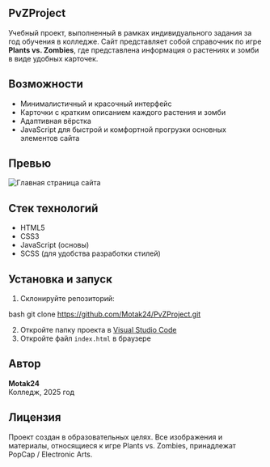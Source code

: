 ## PvZProject

Учебный проект, выполненный в рамках индивидуального задания за год обучения в колледже. Сайт представляет собой справочник по игре **Plants vs. Zombies**, где представлена информация о растениях и зомби в виде удобных карточек.

## Возможности

- Минималистичный и красочный интерфейс  
- Карточки с кратким описанием каждого растения и зомби  
- Адаптивная вёрстка  
- JavaScript для быстрой и комфортной прогрузки основных элементов сайта


## Превью

![Главная страница сайта](assets/screenshots/main-page.png)


## Стек технологий

- HTML5  
- CSS3  
- JavaScript (основы)  
- SCSS (для удобства разработки стилей)

## Установка и запуск

1. Склонируйте репозиторий:
   
bash
   git clone https://github.com/Motak24/PvZProject.git
  
2. Откройте папку проекта в [Visual Studio Code](https://code.visualstudio.com/)
3. Откройте файл `index.html` в браузере

## Автор

**Motak24**  
Колледж, 2025 год

## Лицензия

Проект создан в образовательных целях. Все изображения и материалы, относящиеся к игре Plants vs. Zombies, принадлежат PopCap / Electronic Arts.
